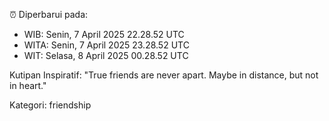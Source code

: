 ⏰ Diperbarui pada:
- WIB: Senin, 7 April 2025 22.28.52 UTC
- WITA: Senin, 7 April 2025 23.28.52 UTC
- WIT: Selasa, 8 April 2025 00.28.52 UTC

Kutipan Inspiratif:
"True friends are never apart. Maybe in distance, but not in heart."


Kategori: friendship

